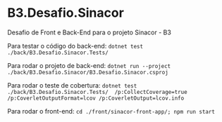 # B3.Desafio.Sinacor
Desafio de Front e Back-End para o projeto Sinacor - B3

Para testar o código do back-end:
`dotnet test ./back/B3.Desafio.Sinacor.Tests/`

Para rodar o projeto de back-end:
`dotnet run --project ./back/B3.Desafio.Sinacor/B3.Desafio.Sinacor.csproj`

Para rodar o teste de cobertura:
`dotnet test ./back/B3.Desafio.Sinacor.Tests/  /p:CollectCoverage=true /p:CoverletOutputFormat=lcov /p:CoverletOutput=lcov.info`

Para rodar o front-end:
`cd ./front/sinacor-front-app/; npm run start`
